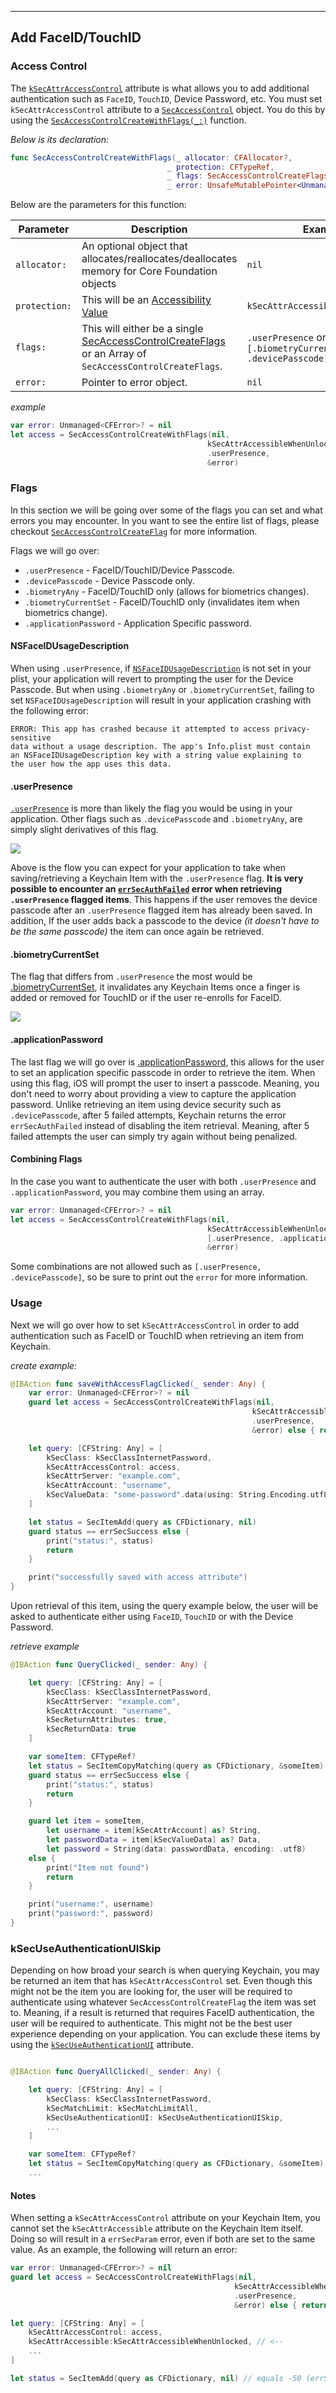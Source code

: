 
---

## Add FaceID/TouchID

### Access Control

<!--
In this section:
- NSFaceIDUsageDescription
- I want to explain what `kSecAttrAccessControl` is and why is it important.
- relationship between `kSecAttrAccessible` and `kSecAttrAccessControl`
  - what happens if you set conflicting accessible attributes (`kSecAttrAccessControl` & `kSecAttrAccessible`)?!
    - Result: you get a -50 error
-->

The [`kSecAttrAccessControl`](https://developer.apple.com/documentation/security/ksecattraccesscontrol) attribute is what allows you to add additional authentication such as `FaceID`, `TouchID`, Device Password, etc. You must set `kSecAttrAccessControl` attribute to a [`SecAccessControl`](https://developer.apple.com/documentation/security/secaccesscontrol) object. You do this by using the [`SecAccessControlCreateWithFlags(_:)`](https://developer.apple.com/documentation/security/1394452-secaccesscontrolcreatewithflags) function.

_Below is its declaration:_
```swift
func SecAccessControlCreateWithFlags(_ allocator: CFAllocator?,
                                   _ protection: CFTypeRef,
                                   _ flags: SecAccessControlCreateFlags,
                                   _ error: UnsafeMutablePointer<Unmanaged<CFError>?>?) -> SecAccessControl?
```

Below are the parameters for this function:

| Parameter | Description | Example |
|------------|----------|----------------------------|
| `allocator:` | An optional object that allocates/reallocates/deallocates memory for Core Foundation objects | `nil` |
| `protection:` | This will be an [Accessibility Value](https://developer.apple.com/documentation/security/keychain_services/keychain_items/item_attribute_keys_and_values#1679100) | `kSecAttrAccessibleWhenUnlocked` |
| `flags:` | This will either be a single [SecAccessControlCreateFlags](https://developer.apple.com/documentation/security/secaccesscontrolcreateflags) or an Array of `SecAccessControlCreateFlags`. | `.userPresence` or `[.biometryCurrentSet, .or, .devicePasscode]` |
| `error:` | Pointer to error object. | `nil` |


_example_

```swift
var error: Unmanaged<CFError>? = nil
let access = SecAccessControlCreateWithFlags(nil,
                                            kSecAttrAccessibleWhenUnlocked,
                                            .userPresence,
                                            &error)
```

### Flags

<!--
In this section:
I want to go over the different flags and what type of errors to expect in certain scenarios
-->

In this section we will be going over some of the flags you can set and what errors you may encounter. In you want to see the entire list of flags, please checkout [`SecAccessControlCreateFlag`](https://developer.apple.com/documentation/security/secaccesscontrolcreateflags) for more information.

Flags we will go over:

- `.userPresence` - FaceID/TouchID/Device Passcode.
- `.devicePasscode` - Device Passcode only.
- `.biometryAny` - FaceID/TouchID only (allows for biometrics changes).
- `.biometryCurrentSet` - FaceID/TouchID only (invalidates item when biometrics change).
- `.applicationPassword` - Application Specific password.

#### NSFaceIDUsageDescription

When using `.userPresence`, if [`NSFaceIDUsageDescription`](https://developer.apple.com/documentation/bundleresources/information_property_list/nsfaceidusagedescription) is not set in your plist, your application will revert to prompting the user for the Device Passcode. But when using `.biometryAny` or `.biometryCurrentSet`, failing to set `NSFaceIDUsageDescription` will result in your application crashing with the following error:

```text
ERROR: This app has crashed because it attempted to access privacy-sensitive
data without a usage description. The app's Info.plist must contain
an NSFaceIDUsageDescription key with a string value explaining to
the user how the app uses this data.
```

#### .userPresence

[`.userPresence`](https://developer.apple.com/documentation/security/secaccesscontrolcreateflags/1392879-userpresence) is more than likely the flag you would be using in your application. Other flags such as `.devicePasscode` and `.biometryAny`, are simply slight derivatives of this flag.

![](../../images/understanding-keychain/userPresence-flow.jpg)

Above is the flow you can expect for your application to take when saving/retrieving a Keychain Item with the `.userPresence` flag. **It is very possible to encounter an [`errSecAuthFailed`](https://developer.apple.com/documentation/security/errsecauthfailed) error when retrieving `.userPresence` flagged items**. This happens if the user removes the device passcode after an `.userPresence` flagged item has already been saved. In addition, If the user adds back a passcode to the device *(it doesn't have to be the same passcode)* the item can once again be retrieved.



#### .biometryCurrentSet

The flag that differs from `.userPresence` the most would be [.biometryCurrentSet](https://developer.apple.com/documentation/security/secaccesscontrolcreateflags/2937192-biometrycurrentset), it invalidates any Keychain Items once a finger is added or removed for TouchID or if the user re-enrolls for FaceID.

![](../../images/understanding-keychain/biometryCurrentSet-flow.jpg)

#### .applicationPassword

The last flag we will go over is [.applicationPassword](https://developer.apple.com/documentation/security/secaccesscontrolcreateflags/1617930-applicationpassword), this allows for the user to set an application specific passcode in order to retrieve the item. When using this flag, iOS will prompt the user to insert a passcode. Meaning, you don't need to worry about providing a view to capture the application password. Unlike retrieving an item using device security such as `.devicePasscode`, after 5 failed attempts, Keychain returns the error `errSecAuthFailed` instead of disabling the item retrieval. Meaning, after 5 failed attempts the user can simply try again without being penalized.


#### Combining Flags

In the case you want to authenticate the user with both `.userPresence` and `.applicationPassword`, you may combine them using an array.

```swift
var error: Unmanaged<CFError>? = nil
let access = SecAccessControlCreateWithFlags(nil,
                                            kSecAttrAccessibleWhenUnlocked,
                                            [.userPresence, .applicationPassword],
                                            &error)
```

Some combinations are not allowed such as `[.userPresence, .devicePasscode]`, so be sure to print out the `error` for more information.

### Usage

Next we will go over how to set `kSecAttrAccessControl` in order to add authentication such as FaceID or TouchID when retrieving an item from Keychain.

_create example:_

```swift
@IBAction func saveWithAccessFlagClicked(_ sender: Any) {
    var error: Unmanaged<CFError>? = nil
    guard let access = SecAccessControlCreateWithFlags(nil,
                                                      kSecAttrAccessibleWhenUnlocked,
                                                      .userPresence,
                                                      &error) else { return }

    let query: [CFString: Any] = [
        kSecClass: kSecClassInternetPassword,
        kSecAttrAccessControl: access,
        kSecAttrServer: "example.com",
        kSecAttrAccount: "username",
        kSecValueData: "some-password".data(using: String.Encoding.utf8)!
    ]

    let status = SecItemAdd(query as CFDictionary, nil)
    guard status == errSecSuccess else {
        print("status:", status)
        return
    }

    print("successfully saved with access attribute")
}
```

Upon retrieval of this item, using the query example below, the user will be asked to authenticate either using `FaceID`, `TouchID` or with the Device Password.

_retrieve example_
```swift
@IBAction func QueryClicked(_ sender: Any) {

    let query: [CFString: Any] = [
        kSecClass: kSecClassInternetPassword,
        kSecAttrServer: "example.com",
        kSecAttrAccount: "username",
        kSecReturnAttributes: true,
        kSecReturnData: true
    ]

    var someItem: CFTypeRef?
    let status = SecItemCopyMatching(query as CFDictionary, &someItem)
    guard status == errSecSuccess else {
        print("status:", status)
        return
    }

    guard let item = someItem,
        let username = item[kSecAttrAccount] as? String,
        let passwordData = item[kSecValueData] as? Data,
        let password = String(data: passwordData, encoding: .utf8)
    else {
        print("Item not found")
        return
    }

    print("username:", username)
    print("password:", password)
}
```

### kSecUseAuthenticationUISkip

<!--
In this section:
- Querying Keychain and returns 2 items, one of which is protected by faceID. - What happens?
- go over:
  - [kSecUseAuthenticationUISkip](https://developer.apple.com/documentation/security/ksecuseauthenticationuiskip) - Silently skip any items that require user authentication.
-->

Depending on how broad your search is when querying Keychain, you may be returned an item that has `kSecAttrAccessControl` set. Even though this might not be the item you are looking for, the user will be required to authenticate using whatever `SecAccessControlCreateFlag` the item was set to. Meaning, if a result is returned that requires FaceID authentication, the user will be required to authenticate. This might not be the best user experience depending on your application. You can exclude these items by using the [`kSecUseAuthenticationUI`](https://developer.apple.com/documentation/security/ksecuseauthenticationui) attribute.

```swift

@IBAction func QueryAllClicked(_ sender: Any) {

    let query: [CFString: Any] = [
        kSecClass: kSecClassInternetPassword,
        kSecMatchLimit: kSecMatchLimitAll,
        kSecUseAuthenticationUI: kSecUseAuthenticationUISkip,
        ...
    ]

    var someItem: CFTypeRef?
    let status = SecItemCopyMatching(query as CFDictionary, &someItem)
    ...
```

#### Notes

When setting a `kSecAttrAccessControl` attribute on your Keychain Item, you cannot set the `kSecAttrAccessible` attribute on the Keychain Item itself. Doing so will result in a `errSecParam` error, even if both are set to the same value. As an example, the following will return an error:

```swift
var error: Unmanaged<CFError>? = nil
guard let access = SecAccessControlCreateWithFlags(nil,
                                                  kSecAttrAccessibleWhenUnlocked, // <--
                                                  .userPresence,
                                                  &error) else { return }

let query: [CFString: Any] = [
    kSecAttrAccessControl: access,
    kSecAttrAccessible:kSecAttrAccessibleWhenUnlocked, // <--
    ...
]

let status = SecItemAdd(query as CFDictionary, nil) // equals -50 (errSecParam)
```




